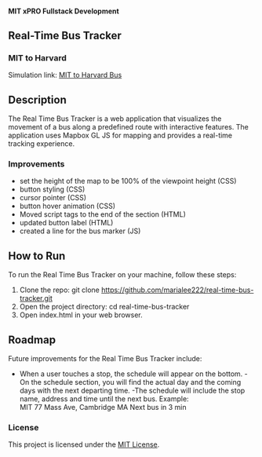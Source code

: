 #### MIT xPRO Fullstack Development
## Real-Time Bus Tracker
### MIT to Harvard
Simulation link: [MIT to Harvard Bus](https://marialee222.github.io/real-time-bus-tracker/)

## Description
The Real Time Bus Tracker is a web application that visualizes the movement of a bus along a predefined route with interactive features. The application uses Mapbox GL JS for mapping and provides a real-time tracking experience. 

### Improvements
 - set the height of the map to be 100% of the viewpoint height (CSS)
 - button styling (CSS)
 - cursor pointer (CSS)
 - button hover animation (CSS)
 - Moved script tags to the end of the <body> section (HTML)
 - updated button label (HTML)
 - created a line for the bus marker (JS)

## How to Run
To run the Real Time Bus Tracker on your machine, follow these steps:
1. Clone the repo: git clone https://github.com/marialee222/real-time-bus-tracker.git
2. Open the project directory: cd real-time-bus-tracker
3. Open index.html in your web browser.

## Roadmap
Future improvements for the Real Time Bus Tracker include:
- When a user touches a stop, the schedule will appear on the bottom.
-On the schedule section, you will find the actual day and the coming days with the next departing time.
-The schedule will include the stop name, address and time until the next bus.
	Example:  
	MIT
	77 Mass Ave, Cambridge MA
	Next bus in 3 min

### License
This project is licensed under the [MIT License](https://github.com/marialee222/real-time-bus-tracker/blob/main/LICENSE).




